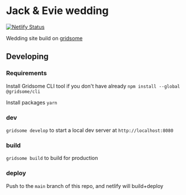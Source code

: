 # Jack & Evie wedding

[![Netlify Status](https://api.netlify.com/api/v1/badges/e4ee5540-a218-49d6-bcc1-87e20ba196a7/deploy-status)](https://app.netlify.com/sites/affectionate-shaw-368894/deploys)

Wedding site build on [gridsome](https://gridsome.org/)

## Developing

### Requirements

Install Gridsome CLI tool if you don't have already
`npm install --global @gridsome/cli`

Install packages
`yarn`

### dev

`gridsome develop` to start a local dev server at `http://localhost:8080`

### build

`gridsome build` to build for production

### deploy

Push to the `main` branch of this repo, and netlify will build+deploy
